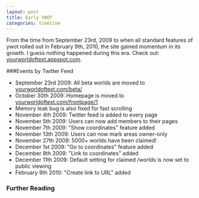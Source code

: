 ```yaml
---
layout: post
title: Early YWOT
categories: timeline
---
```


From the time from September 23rd, 2009 to when all standard features of ywot rolled out in February 9th, 2010, the site gained momentum in its growth. I guess nothing happened during this era. Check out: [yourworldoftext.appspot.com](http://www.yourworldoftext.appspot.com).

###Events by Twitter Feed

- September 23rd 2009: All beta worlds are moved to [yourworldoftext.com/beta/](http://yourworldoftext.com/beta)
- October 30th 2009: Homepage is moved to [yourworldoftext.com/frontpage/1](http://yourworldoftext.com/frontpage/1)
- Memory leak bug is also fixed for fast scrolling
- November 4th 2009: Twitter feed is added to every page
- November 5th 2009: Users can now add members to their pages
- November 7th 2009: "Show coordinates" feature added
- November 13th 2009: Users can now mark areas owner-only
- November 27th 2009: 5000+ worlds have been claimed!
- December 1st 2009: "Go to coordinates" feature added
- December 8th 2009: "Link to coordinates" added
- December 11th 2009: Default setting for claimed /worlds is now set to public viewing
- February 9th 2010: "Create link to URL" added

### Further Reading
